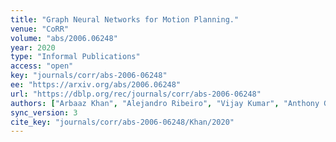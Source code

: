 ```yaml
---
title: "Graph Neural Networks for Motion Planning."
venue: "CoRR"
volume: "abs/2006.06248"
year: 2020
type: "Informal Publications"
access: "open"
key: "journals/corr/abs-2006-06248"
ee: "https://arxiv.org/abs/2006.06248"
url: "https://dblp.org/rec/journals/corr/abs-2006-06248"
authors: ["Arbaaz Khan", "Alejandro Ribeiro", "Vijay Kumar", "Anthony G. Francis"]
sync_version: 3
cite_key: "journals/corr/abs-2006-06248/Khan/2020"
---
```

